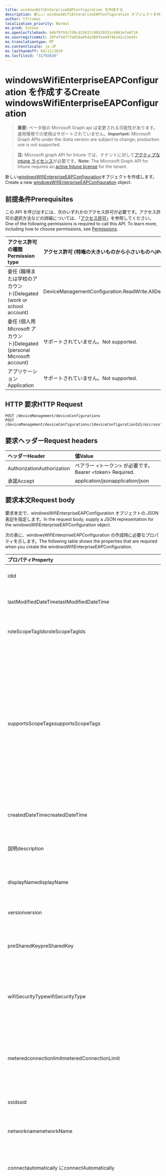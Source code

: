 ```yaml
---
title: windowsWifiEnterpriseEAPConfiguration を作成する
description: 新しい windowsWifiEnterpriseEAPConfiguration オブジェクトを作成します。
author: tfitzmac
localization_priority: Normal
ms.prod: Intune
ms.openlocfilehash: 64b79f93cfd9cd23617c99529331c6063efe6716
ms.sourcegitcommit: 20fef447f7e658a454a3887ea49746142c22e45c
ms.translationtype: MT
ms.contentlocale: ja-JP
ms.lasthandoff: 04/11/2019
ms.locfileid: "31792630"
---
```

# <a name="create-windowswifienterpriseeapconfiguration"></a><span data-ttu-id="d4b29-103">windowsWifiEnterpriseEAPConfiguration を作成する</span><span class="sxs-lookup"><span data-stu-id="d4b29-103">Create windowsWifiEnterpriseEAPConfiguration</span></span>

> <span data-ttu-id="d4b29-104">**重要:** ベータ版の Microsoft Graph api は変更される可能性があります。運用環境での使用はサポートされていません。</span><span class="sxs-lookup"><span data-stu-id="d4b29-104">**Important:** Microsoft Graph APIs under the /beta version are subject to change; production use is not supported.</span></span>

> <span data-ttu-id="d4b29-105">**注:** Microsoft graph API for Intune では、テナントに対して[アクティブな intune ライセンス](https://go.microsoft.com/fwlink/?linkid=839381)が必要です。</span><span class="sxs-lookup"><span data-stu-id="d4b29-105">**Note:** The Microsoft Graph API for Intune requires an [active Intune license](https://go.microsoft.com/fwlink/?linkid=839381) for the tenant.</span></span>

<span data-ttu-id="d4b29-106">新しい[windowsWifiEnterpriseEAPConfiguration](../resources/intune-deviceconfig-windowswifienterpriseeapconfiguration.md)オブジェクトを作成します。</span><span class="sxs-lookup"><span data-stu-id="d4b29-106">Create a new [windowsWifiEnterpriseEAPConfiguration](../resources/intune-deviceconfig-windowswifienterpriseeapconfiguration.md) object.</span></span>

## <a name="prerequisites"></a><span data-ttu-id="d4b29-107">前提条件</span><span class="sxs-lookup"><span data-stu-id="d4b29-107">Prerequisites</span></span>
<span data-ttu-id="d4b29-p101">この API を呼び出すには、次のいずれかのアクセス許可が必要です。アクセス許可の選択方法などの詳細については、「[アクセス許可](/graph/permissions-reference)」を参照してください。</span><span class="sxs-lookup"><span data-stu-id="d4b29-p101">One of the following permissions is required to call this API. To learn more, including how to choose permissions, see [Permissions](/graph/permissions-reference).</span></span>

|<span data-ttu-id="d4b29-110">アクセス許可の種類</span><span class="sxs-lookup"><span data-stu-id="d4b29-110">Permission type</span></span>|<span data-ttu-id="d4b29-111">アクセス許可 (特権の大きいものから小さいものへ)</span><span class="sxs-lookup"><span data-stu-id="d4b29-111">Permissions (from most to least privileged)</span></span>|
|:---|:---|
|<span data-ttu-id="d4b29-112">委任 (職場または学校のアカウント)</span><span class="sxs-lookup"><span data-stu-id="d4b29-112">Delegated (work or school account)</span></span>|<span data-ttu-id="d4b29-113">DeviceManagementConfiguration.ReadWrite.All</span><span class="sxs-lookup"><span data-stu-id="d4b29-113">DeviceManagementConfiguration.ReadWrite.All</span></span>|
|<span data-ttu-id="d4b29-114">委任 (個人用 Microsoft アカウント)</span><span class="sxs-lookup"><span data-stu-id="d4b29-114">Delegated (personal Microsoft account)</span></span>|<span data-ttu-id="d4b29-115">サポートされていません。</span><span class="sxs-lookup"><span data-stu-id="d4b29-115">Not supported.</span></span>|
|<span data-ttu-id="d4b29-116">アプリケーション</span><span class="sxs-lookup"><span data-stu-id="d4b29-116">Application</span></span>|<span data-ttu-id="d4b29-117">サポートされていません。</span><span class="sxs-lookup"><span data-stu-id="d4b29-117">Not supported.</span></span>|

## <a name="http-request"></a><span data-ttu-id="d4b29-118">HTTP 要求</span><span class="sxs-lookup"><span data-stu-id="d4b29-118">HTTP Request</span></span>
<!-- {
  "blockType": "ignored"
}
-->
``` http
POST /deviceManagement/deviceConfigurations
POST /deviceManagement/deviceConfigurations/{deviceConfigurationId}/microsoft.graph.windowsDomainJoinConfiguration/networkAccessConfigurations
```

## <a name="request-headers"></a><span data-ttu-id="d4b29-119">要求ヘッダー</span><span class="sxs-lookup"><span data-stu-id="d4b29-119">Request headers</span></span>
|<span data-ttu-id="d4b29-120">ヘッダー</span><span class="sxs-lookup"><span data-stu-id="d4b29-120">Header</span></span>|<span data-ttu-id="d4b29-121">値</span><span class="sxs-lookup"><span data-stu-id="d4b29-121">Value</span></span>|
|:---|:---|
|<span data-ttu-id="d4b29-122">Authorization</span><span class="sxs-lookup"><span data-stu-id="d4b29-122">Authorization</span></span>|<span data-ttu-id="d4b29-123">ベアラー &lt;トークン&gt; が必要です。</span><span class="sxs-lookup"><span data-stu-id="d4b29-123">Bearer &lt;token&gt; Required.</span></span>|
|<span data-ttu-id="d4b29-124">承諾</span><span class="sxs-lookup"><span data-stu-id="d4b29-124">Accept</span></span>|<span data-ttu-id="d4b29-125">application/json</span><span class="sxs-lookup"><span data-stu-id="d4b29-125">application/json</span></span>|

## <a name="request-body"></a><span data-ttu-id="d4b29-126">要求本文</span><span class="sxs-lookup"><span data-stu-id="d4b29-126">Request body</span></span>
<span data-ttu-id="d4b29-127">要求本文で、windowsWifiEnterpriseEAPConfiguration オブジェクトの JSON 表記を指定します。</span><span class="sxs-lookup"><span data-stu-id="d4b29-127">In the request body, supply a JSON representation for the windowsWifiEnterpriseEAPConfiguration object.</span></span>

<span data-ttu-id="d4b29-128">次の表に、windowsWifiEnterpriseEAPConfiguration の作成時に必要なプロパティを示します。</span><span class="sxs-lookup"><span data-stu-id="d4b29-128">The following table shows the properties that are required when you create the windowsWifiEnterpriseEAPConfiguration.</span></span>

|<span data-ttu-id="d4b29-129">プロパティ</span><span class="sxs-lookup"><span data-stu-id="d4b29-129">Property</span></span>|<span data-ttu-id="d4b29-130">型</span><span class="sxs-lookup"><span data-stu-id="d4b29-130">Type</span></span>|<span data-ttu-id="d4b29-131">説明</span><span class="sxs-lookup"><span data-stu-id="d4b29-131">Description</span></span>|
|:---|:---|:---|
|<span data-ttu-id="d4b29-132">id</span><span class="sxs-lookup"><span data-stu-id="d4b29-132">id</span></span>|<span data-ttu-id="d4b29-133">文字列型 (String)</span><span class="sxs-lookup"><span data-stu-id="d4b29-133">String</span></span>|<span data-ttu-id="d4b29-134">エンティティのキー。</span><span class="sxs-lookup"><span data-stu-id="d4b29-134">Key of the entity.</span></span> <span data-ttu-id="d4b29-135">[deviceConfiguration](../resources/intune-deviceconfig-deviceconfiguration.md) から継承します</span><span class="sxs-lookup"><span data-stu-id="d4b29-135">Inherited from [deviceConfiguration](../resources/intune-deviceconfig-deviceconfiguration.md)</span></span>|
|<span data-ttu-id="d4b29-136">lastModifiedDateTime</span><span class="sxs-lookup"><span data-stu-id="d4b29-136">lastModifiedDateTime</span></span>|<span data-ttu-id="d4b29-137">DateTimeOffset</span><span class="sxs-lookup"><span data-stu-id="d4b29-137">DateTimeOffset</span></span>|<span data-ttu-id="d4b29-138">オブジェクトの最終更新の DateTime。</span><span class="sxs-lookup"><span data-stu-id="d4b29-138">DateTime the object was last modified.</span></span> <span data-ttu-id="d4b29-139">[deviceConfiguration](../resources/intune-deviceconfig-deviceconfiguration.md) から継承します</span><span class="sxs-lookup"><span data-stu-id="d4b29-139">Inherited from [deviceConfiguration](../resources/intune-deviceconfig-deviceconfiguration.md)</span></span>|
|<span data-ttu-id="d4b29-140">roleScopeTagIds</span><span class="sxs-lookup"><span data-stu-id="d4b29-140">roleScopeTagIds</span></span>|<span data-ttu-id="d4b29-141">String コレクション</span><span class="sxs-lookup"><span data-stu-id="d4b29-141">String collection</span></span>|<span data-ttu-id="d4b29-142">このエンティティインスタンスの範囲タグのリスト。</span><span class="sxs-lookup"><span data-stu-id="d4b29-142">List of Scope Tags for this Entity instance.</span></span> <span data-ttu-id="d4b29-143">[deviceConfiguration](../resources/intune-deviceconfig-deviceconfiguration.md) から継承します</span><span class="sxs-lookup"><span data-stu-id="d4b29-143">Inherited from [deviceConfiguration](../resources/intune-deviceconfig-deviceconfiguration.md)</span></span>|
|<span data-ttu-id="d4b29-144">supportsScopeTags</span><span class="sxs-lookup"><span data-stu-id="d4b29-144">supportsScopeTags</span></span>|<span data-ttu-id="d4b29-145">Boolean</span><span class="sxs-lookup"><span data-stu-id="d4b29-145">Boolean</span></span>|<span data-ttu-id="d4b29-146">基になるデバイス構成がスコープタグの割り当てをサポートしているかどうかを示します。</span><span class="sxs-lookup"><span data-stu-id="d4b29-146">Indicates whether or not the underlying Device Configuration supports the assignment of scope tags.</span></span> <span data-ttu-id="d4b29-147">この値が false である場合、ScopeTags プロパティへの割り当ては許可されません。エンティティは、スコープを持つユーザーには表示されません。</span><span class="sxs-lookup"><span data-stu-id="d4b29-147">Assigning to the ScopeTags property is not allowed when this value is false and entities will not be visible to scoped users.</span></span> <span data-ttu-id="d4b29-148">これは Silverlight で作成された従来のポリシーに対して実行され、Azure ポータルでポリシーを削除して再作成することによって解決できます。</span><span class="sxs-lookup"><span data-stu-id="d4b29-148">This occurs for Legacy policies created in Silverlight and can be resolved by deleting and recreating the policy in the Azure Portal.</span></span> <span data-ttu-id="d4b29-149">このプロパティに値を設定するには、 SetExtrusionDirection メソッドを適用します。</span><span class="sxs-lookup"><span data-stu-id="d4b29-149">This property is read-only.</span></span> <span data-ttu-id="d4b29-150">[deviceConfiguration](../resources/intune-deviceconfig-deviceconfiguration.md) から継承します</span><span class="sxs-lookup"><span data-stu-id="d4b29-150">Inherited from [deviceConfiguration](../resources/intune-deviceconfig-deviceconfiguration.md)</span></span>|
|<span data-ttu-id="d4b29-151">createdDateTime</span><span class="sxs-lookup"><span data-stu-id="d4b29-151">createdDateTime</span></span>|<span data-ttu-id="d4b29-152">DateTimeOffset</span><span class="sxs-lookup"><span data-stu-id="d4b29-152">DateTimeOffset</span></span>|<span data-ttu-id="d4b29-153">オブジェクトが作成された DateTime。</span><span class="sxs-lookup"><span data-stu-id="d4b29-153">DateTime the object was created.</span></span> <span data-ttu-id="d4b29-154">[deviceConfiguration](../resources/intune-deviceconfig-deviceconfiguration.md) から継承します</span><span class="sxs-lookup"><span data-stu-id="d4b29-154">Inherited from [deviceConfiguration](../resources/intune-deviceconfig-deviceconfiguration.md)</span></span>|
|<span data-ttu-id="d4b29-155">説明</span><span class="sxs-lookup"><span data-stu-id="d4b29-155">description</span></span>|<span data-ttu-id="d4b29-156">String</span><span class="sxs-lookup"><span data-stu-id="d4b29-156">String</span></span>|<span data-ttu-id="d4b29-157">管理者が指定した、デバイス構成についての説明。</span><span class="sxs-lookup"><span data-stu-id="d4b29-157">Admin provided description of the Device Configuration.</span></span> <span data-ttu-id="d4b29-158">[deviceConfiguration](../resources/intune-deviceconfig-deviceconfiguration.md) から継承します</span><span class="sxs-lookup"><span data-stu-id="d4b29-158">Inherited from [deviceConfiguration](../resources/intune-deviceconfig-deviceconfiguration.md)</span></span>|
|<span data-ttu-id="d4b29-159">displayName</span><span class="sxs-lookup"><span data-stu-id="d4b29-159">displayName</span></span>|<span data-ttu-id="d4b29-160">String</span><span class="sxs-lookup"><span data-stu-id="d4b29-160">String</span></span>|<span data-ttu-id="d4b29-161">管理者が指定した、デバイス構成の名前。</span><span class="sxs-lookup"><span data-stu-id="d4b29-161">Admin provided name of the device configuration.</span></span> <span data-ttu-id="d4b29-162">[deviceConfiguration](../resources/intune-deviceconfig-deviceconfiguration.md) から継承します</span><span class="sxs-lookup"><span data-stu-id="d4b29-162">Inherited from [deviceConfiguration](../resources/intune-deviceconfig-deviceconfiguration.md)</span></span>|
|<span data-ttu-id="d4b29-163">version</span><span class="sxs-lookup"><span data-stu-id="d4b29-163">version</span></span>|<span data-ttu-id="d4b29-164">Int32</span><span class="sxs-lookup"><span data-stu-id="d4b29-164">Int32</span></span>|<span data-ttu-id="d4b29-165">デバイス構成のバージョン。</span><span class="sxs-lookup"><span data-stu-id="d4b29-165">Version of the device configuration.</span></span> <span data-ttu-id="d4b29-166">[deviceConfiguration](../resources/intune-deviceconfig-deviceconfiguration.md) から継承します</span><span class="sxs-lookup"><span data-stu-id="d4b29-166">Inherited from [deviceConfiguration](../resources/intune-deviceconfig-deviceconfiguration.md)</span></span>|
|<span data-ttu-id="d4b29-167">preSharedKey</span><span class="sxs-lookup"><span data-stu-id="d4b29-167">preSharedKey</span></span>|<span data-ttu-id="d4b29-168">文字列</span><span class="sxs-lookup"><span data-stu-id="d4b29-168">String</span></span>|<span data-ttu-id="d4b29-169">これは、WPA 個人用 wi-fi ネットワークの事前共有キーです。</span><span class="sxs-lookup"><span data-stu-id="d4b29-169">This is the pre-shared key for WPA Personal Wi-Fi network.</span></span> <span data-ttu-id="d4b29-170">[windowsWifiConfiguration](../resources/intune-deviceconfig-windowswificonfiguration.md)から継承します。</span><span class="sxs-lookup"><span data-stu-id="d4b29-170">Inherited from [windowsWifiConfiguration](../resources/intune-deviceconfig-windowswificonfiguration.md)</span></span>|
|<span data-ttu-id="d4b29-171">wifiSecurityType</span><span class="sxs-lookup"><span data-stu-id="d4b29-171">wifiSecurityType</span></span>|[<span data-ttu-id="d4b29-172">wiFiSecurityType</span><span class="sxs-lookup"><span data-stu-id="d4b29-172">wiFiSecurityType</span></span>](../resources/intune-deviceconfig-wifisecuritytype.md)|<span data-ttu-id="d4b29-173">Wifi セキュリティの種類を指定します。</span><span class="sxs-lookup"><span data-stu-id="d4b29-173">Specify the Wifi Security Type.</span></span> <span data-ttu-id="d4b29-174">[windowsWifiConfiguration](../resources/intune-deviceconfig-windowswificonfiguration.md)から継承されます。</span><span class="sxs-lookup"><span data-stu-id="d4b29-174">Inherited from [windowsWifiConfiguration](../resources/intune-deviceconfig-windowswificonfiguration.md).</span></span> <span data-ttu-id="d4b29-175">可能な値は `open`、`wpaPersonal`、`wpaEnterprise`、`wep`、`wpa2Personal`、`wpa2Enterprise` です。</span><span class="sxs-lookup"><span data-stu-id="d4b29-175">Possible values are: `open`, `wpaPersonal`, `wpaEnterprise`, `wep`, `wpa2Personal`, `wpa2Enterprise`.</span></span>|
|<span data-ttu-id="d4b29-176">meteredconnectionlimit</span><span class="sxs-lookup"><span data-stu-id="d4b29-176">meteredConnectionLimit</span></span>|[<span data-ttu-id="d4b29-177">meteredConnectionLimitType</span><span class="sxs-lookup"><span data-stu-id="d4b29-177">meteredConnectionLimitType</span></span>](../resources/intune-deviceconfig-meteredconnectionlimittype.md)|<span data-ttu-id="d4b29-178">wifi 接続の従量制課金接続制限の種類を指定します。</span><span class="sxs-lookup"><span data-stu-id="d4b29-178">Specify the metered connection limit type for the wifi connection.</span></span> <span data-ttu-id="d4b29-179">[windowsWifiConfiguration](../resources/intune-deviceconfig-windowswificonfiguration.md)から継承されます。</span><span class="sxs-lookup"><span data-stu-id="d4b29-179">Inherited from [windowsWifiConfiguration](../resources/intune-deviceconfig-windowswificonfiguration.md).</span></span> <span data-ttu-id="d4b29-180">使用可能な値は、`unrestricted`、`fixed`、`variable` です。</span><span class="sxs-lookup"><span data-stu-id="d4b29-180">Possible values are: `unrestricted`, `fixed`, `variable`.</span></span>|
|<span data-ttu-id="d4b29-181">ssid</span><span class="sxs-lookup"><span data-stu-id="d4b29-181">ssid</span></span>|<span data-ttu-id="d4b29-182">文字列</span><span class="sxs-lookup"><span data-stu-id="d4b29-182">String</span></span>|<span data-ttu-id="d4b29-183">wifi 接続の SSID を指定します。</span><span class="sxs-lookup"><span data-stu-id="d4b29-183">Specify the SSID of the wifi connection.</span></span> <span data-ttu-id="d4b29-184">[windowsWifiConfiguration](../resources/intune-deviceconfig-windowswificonfiguration.md)から継承します。</span><span class="sxs-lookup"><span data-stu-id="d4b29-184">Inherited from [windowsWifiConfiguration](../resources/intune-deviceconfig-windowswificonfiguration.md)</span></span>|
|<span data-ttu-id="d4b29-185">networkname</span><span class="sxs-lookup"><span data-stu-id="d4b29-185">networkName</span></span>|<span data-ttu-id="d4b29-186">文字列</span><span class="sxs-lookup"><span data-stu-id="d4b29-186">String</span></span>|<span data-ttu-id="d4b29-187">ネットワーク構成名を指定します。</span><span class="sxs-lookup"><span data-stu-id="d4b29-187">Specify the network configuration name.</span></span> <span data-ttu-id="d4b29-188">[windowsWifiConfiguration](../resources/intune-deviceconfig-windowswificonfiguration.md)から継承します。</span><span class="sxs-lookup"><span data-stu-id="d4b29-188">Inherited from [windowsWifiConfiguration](../resources/intune-deviceconfig-windowswificonfiguration.md)</span></span>|
|<span data-ttu-id="d4b29-189">connectautomatically に</span><span class="sxs-lookup"><span data-stu-id="d4b29-189">connectAutomatically</span></span>|<span data-ttu-id="d4b29-190">Boolean</span><span class="sxs-lookup"><span data-stu-id="d4b29-190">Boolean</span></span>|<span data-ttu-id="d4b29-191">範囲内で wifi 接続を自動的に接続するかどうかを指定します。</span><span class="sxs-lookup"><span data-stu-id="d4b29-191">Specify whether the wifi connection should connect automatically when in range.</span></span> <span data-ttu-id="d4b29-192">[windowsWifiConfiguration](../resources/intune-deviceconfig-windowswificonfiguration.md)から継承します。</span><span class="sxs-lookup"><span data-stu-id="d4b29-192">Inherited from [windowsWifiConfiguration](../resources/intune-deviceconfig-windowswificonfiguration.md)</span></span>|
|<span data-ttu-id="d4b29-193">connecttopreferrednetwork</span><span class="sxs-lookup"><span data-stu-id="d4b29-193">connectToPreferredNetwork</span></span>|<span data-ttu-id="d4b29-194">Boolean</span><span class="sxs-lookup"><span data-stu-id="d4b29-194">Boolean</span></span>|<span data-ttu-id="d4b29-195">この接続に既に接続されている場合に、wifi 接続がより優先度の高いネットワークに接続するかどうかを指定します。</span><span class="sxs-lookup"><span data-stu-id="d4b29-195">Specify whether the wifi connection should connect to more preferred networks when already connected to this one.</span></span>  <span data-ttu-id="d4b29-196">connectautomatically 自動的に true になる必要があります。</span><span class="sxs-lookup"><span data-stu-id="d4b29-196">Requires ConnectAutomatically to be true.</span></span> <span data-ttu-id="d4b29-197">[windowsWifiConfiguration](../resources/intune-deviceconfig-windowswificonfiguration.md)から継承します。</span><span class="sxs-lookup"><span data-stu-id="d4b29-197">Inherited from [windowsWifiConfiguration](../resources/intune-deviceconfig-windowswificonfiguration.md)</span></span>|
|<span data-ttu-id="d4b29-198">connectWhenNetworkNameIsHidden</span><span class="sxs-lookup"><span data-stu-id="d4b29-198">connectWhenNetworkNameIsHidden</span></span>|<span data-ttu-id="d4b29-199">Boolean</span><span class="sxs-lookup"><span data-stu-id="d4b29-199">Boolean</span></span>|<span data-ttu-id="d4b29-200">SSID がブロードキャストされていない場合でも、wifi 接続が自動的に接続するかどうかを指定します。</span><span class="sxs-lookup"><span data-stu-id="d4b29-200">Specify whether the wifi connection should connect automatically even when the SSID is not broadcasting.</span></span> <span data-ttu-id="d4b29-201">[windowsWifiConfiguration](../resources/intune-deviceconfig-windowswificonfiguration.md)から継承します。</span><span class="sxs-lookup"><span data-stu-id="d4b29-201">Inherited from [windowsWifiConfiguration](../resources/intune-deviceconfig-windowswificonfiguration.md)</span></span>|
|<span data-ttu-id="d4b29-202">proxysetting</span><span class="sxs-lookup"><span data-stu-id="d4b29-202">proxySetting</span></span>|[<span data-ttu-id="d4b29-203">wiFiProxySetting</span><span class="sxs-lookup"><span data-stu-id="d4b29-203">wiFiProxySetting</span></span>](../resources/intune-deviceconfig-wifiproxysetting.md)|<span data-ttu-id="d4b29-204">[windowsWifiConfiguration](../resources/intune-deviceconfig-windowswificonfiguration.md)から継承した wi-fi 構成のプロキシ設定を指定します。</span><span class="sxs-lookup"><span data-stu-id="d4b29-204">Specify the proxy setting for Wi-Fi configuration Inherited from [windowsWifiConfiguration](../resources/intune-deviceconfig-windowswificonfiguration.md).</span></span> <span data-ttu-id="d4b29-205">使用可能な値は、`none`、`manual`、`automatic` です。</span><span class="sxs-lookup"><span data-stu-id="d4b29-205">Possible values are: `none`, `manual`, `automatic`.</span></span>|
|<span data-ttu-id="d4b29-206">proxymanualaddress</span><span class="sxs-lookup"><span data-stu-id="d4b29-206">proxyManualAddress</span></span>|<span data-ttu-id="d4b29-207">文字列</span><span class="sxs-lookup"><span data-stu-id="d4b29-207">String</span></span>|<span data-ttu-id="d4b29-208">プロキシサーバーの IP アドレスを指定します。</span><span class="sxs-lookup"><span data-stu-id="d4b29-208">Specify the IP address for the proxy server.</span></span> <span data-ttu-id="d4b29-209">[windowsWifiConfiguration](../resources/intune-deviceconfig-windowswificonfiguration.md)から継承します。</span><span class="sxs-lookup"><span data-stu-id="d4b29-209">Inherited from [windowsWifiConfiguration](../resources/intune-deviceconfig-windowswificonfiguration.md)</span></span>|
|<span data-ttu-id="d4b29-210">proxymanualport</span><span class="sxs-lookup"><span data-stu-id="d4b29-210">proxyManualPort</span></span>|<span data-ttu-id="d4b29-211">Int32</span><span class="sxs-lookup"><span data-stu-id="d4b29-211">Int32</span></span>|<span data-ttu-id="d4b29-212">プロキシサーバーのポートを指定します。</span><span class="sxs-lookup"><span data-stu-id="d4b29-212">Specify the port for the proxy server.</span></span> <span data-ttu-id="d4b29-213">[windowsWifiConfiguration](../resources/intune-deviceconfig-windowswificonfiguration.md)から継承します。</span><span class="sxs-lookup"><span data-stu-id="d4b29-213">Inherited from [windowsWifiConfiguration](../resources/intune-deviceconfig-windowswificonfiguration.md)</span></span>|
|<span data-ttu-id="d4b29-214">proxyAutomaticConfigurationUrl</span><span class="sxs-lookup"><span data-stu-id="d4b29-214">proxyAutomaticConfigurationUrl</span></span>|<span data-ttu-id="d4b29-215">文字列</span><span class="sxs-lookup"><span data-stu-id="d4b29-215">String</span></span>|<span data-ttu-id="d4b29-216">プロキシサーバー構成スクリプトの URL を指定します。</span><span class="sxs-lookup"><span data-stu-id="d4b29-216">Specify the URL for the proxy server configuration script.</span></span> <span data-ttu-id="d4b29-217">[windowsWifiConfiguration](../resources/intune-deviceconfig-windowswificonfiguration.md)から継承します。</span><span class="sxs-lookup"><span data-stu-id="d4b29-217">Inherited from [windowsWifiConfiguration](../resources/intune-deviceconfig-windowswificonfiguration.md)</span></span>|
|<span data-ttu-id="d4b29-218">forcefipscompliance</span><span class="sxs-lookup"><span data-stu-id="d4b29-218">forceFIPSCompliance</span></span>|<span data-ttu-id="d4b29-219">Boolean</span><span class="sxs-lookup"><span data-stu-id="d4b29-219">Boolean</span></span>|<span data-ttu-id="d4b29-220">FIPS 準拠を強制するかどうかを指定します。</span><span class="sxs-lookup"><span data-stu-id="d4b29-220">Specify whether to force FIPS compliance.</span></span> <span data-ttu-id="d4b29-221">[windowsWifiConfiguration](../resources/intune-deviceconfig-windowswificonfiguration.md)から継承します。</span><span class="sxs-lookup"><span data-stu-id="d4b29-221">Inherited from [windowsWifiConfiguration](../resources/intune-deviceconfig-windowswificonfiguration.md)</span></span>|
|<span data-ttu-id="d4b29-222">networkSingleSignOn</span><span class="sxs-lookup"><span data-stu-id="d4b29-222">networkSingleSignOn</span></span>|[<span data-ttu-id="d4b29-223">networkSingleSignOnType</span><span class="sxs-lookup"><span data-stu-id="d4b29-223">networkSingleSignOnType</span></span>](../resources/intune-deviceconfig-networksinglesignontype.md)|<span data-ttu-id="d4b29-224">ネットワークのシングルサインオンの種類を指定します。</span><span class="sxs-lookup"><span data-stu-id="d4b29-224">Specify the network single sign on type.</span></span> <span data-ttu-id="d4b29-225">使用可能な値は、`disabled`、`prelogon`、`postlogon` です。</span><span class="sxs-lookup"><span data-stu-id="d4b29-225">Possible values are: `disabled`, `prelogon`, `postlogon`.</span></span>|
|<span data-ttu-id="d4b29-226">maximumAuthenticationTimeoutInSeconds</span><span class="sxs-lookup"><span data-stu-id="d4b29-226">maximumAuthenticationTimeoutInSeconds</span></span>|<span data-ttu-id="d4b29-227">Int32</span><span class="sxs-lookup"><span data-stu-id="d4b29-227">Int32</span></span>|<span data-ttu-id="d4b29-228">[最大認証タイムアウト (秒)] を指定します。</span><span class="sxs-lookup"><span data-stu-id="d4b29-228">Specify maximum authentication timeout (in seconds).</span></span>  <span data-ttu-id="d4b29-229">有効な範囲: 1-120</span><span class="sxs-lookup"><span data-stu-id="d4b29-229">Valid range: 1-120</span></span>|
|<span data-ttu-id="d4b29-230">promptforadditionalauthenticationcredentials</span><span class="sxs-lookup"><span data-stu-id="d4b29-230">promptForAdditionalAuthenticationCredentials</span></span>|<span data-ttu-id="d4b29-231">Boolean</span><span class="sxs-lookup"><span data-stu-id="d4b29-231">Boolean</span></span>|<span data-ttu-id="d4b29-232">wifi 接続で追加の認証資格情報を求めるメッセージを表示するかどうかを指定します。</span><span class="sxs-lookup"><span data-stu-id="d4b29-232">Specify whether the wifi connection should prompt for additional authentication credentials.</span></span>|
|<span data-ttu-id="d4b29-233">enablePairwiseMasterKeyCaching</span><span class="sxs-lookup"><span data-stu-id="d4b29-233">enablePairwiseMasterKeyCaching</span></span>|<span data-ttu-id="d4b29-234">Boolean</span><span class="sxs-lookup"><span data-stu-id="d4b29-234">Boolean</span></span>|<span data-ttu-id="d4b29-235">wifi 接続で、ペアワイズマスターキーのキャッシュを有効にするかどうかを指定します。</span><span class="sxs-lookup"><span data-stu-id="d4b29-235">Specify whether the wifi connection should enable pairwise master key caching.</span></span>|
|<span data-ttu-id="d4b29-236">maximumPairwiseMasterKeyCacheTimeInMinutes</span><span class="sxs-lookup"><span data-stu-id="d4b29-236">maximumPairwiseMasterKeyCacheTimeInMinutes</span></span>|<span data-ttu-id="d4b29-237">Int32</span><span class="sxs-lookup"><span data-stu-id="d4b29-237">Int32</span></span>|<span data-ttu-id="d4b29-238">最大ペアワイズマスターキーキャッシュ時間を指定します (分単位)。</span><span class="sxs-lookup"><span data-stu-id="d4b29-238">Specify maximum pairwise master key cache time (in minutes).</span></span>  <span data-ttu-id="d4b29-239">有効な範囲: 5-1440</span><span class="sxs-lookup"><span data-stu-id="d4b29-239">Valid range: 5-1440</span></span>|
|<span data-ttu-id="d4b29-240">maximumNumberOfPairwiseMasterKeysInCache</span><span class="sxs-lookup"><span data-stu-id="d4b29-240">maximumNumberOfPairwiseMasterKeysInCache</span></span>|<span data-ttu-id="d4b29-241">Int32</span><span class="sxs-lookup"><span data-stu-id="d4b29-241">Int32</span></span>|<span data-ttu-id="d4b29-242">キャッシュ内のペアワイズマスターキーの最大数を指定します。</span><span class="sxs-lookup"><span data-stu-id="d4b29-242">Specify maximum number of pairwise master keys in cache.</span></span>  <span data-ttu-id="d4b29-243">有効な範囲: 1-255</span><span class="sxs-lookup"><span data-stu-id="d4b29-243">Valid range: 1-255</span></span>|
|<span data-ttu-id="d4b29-244">enablepreauthentication 認証</span><span class="sxs-lookup"><span data-stu-id="d4b29-244">enablePreAuthentication</span></span>|<span data-ttu-id="d4b29-245">Boolean</span><span class="sxs-lookup"><span data-stu-id="d4b29-245">Boolean</span></span>|<span data-ttu-id="d4b29-246">事前認証を有効にするかどうかを指定します。</span><span class="sxs-lookup"><span data-stu-id="d4b29-246">Specify whether pre-authentication should be enabled.</span></span>|
|<span data-ttu-id="d4b29-247">maximumpreauthenticationattempts</span><span class="sxs-lookup"><span data-stu-id="d4b29-247">maximumPreAuthenticationAttempts</span></span>|<span data-ttu-id="d4b29-248">Int32</span><span class="sxs-lookup"><span data-stu-id="d4b29-248">Int32</span></span>|<span data-ttu-id="d4b29-249">事前認証の最大試行回数を指定します。</span><span class="sxs-lookup"><span data-stu-id="d4b29-249">Specify maximum pre-authentication attempts.</span></span>  <span data-ttu-id="d4b29-250">有効な範囲: 1-16</span><span class="sxs-lookup"><span data-stu-id="d4b29-250">Valid range: 1-16</span></span>|
|<span data-ttu-id="d4b29-251">eaptype</span><span class="sxs-lookup"><span data-stu-id="d4b29-251">eapType</span></span>|[<span data-ttu-id="d4b29-252">eaptype</span><span class="sxs-lookup"><span data-stu-id="d4b29-252">eapType</span></span>](../resources/intune-deviceconfig-eaptype.md)|<span data-ttu-id="d4b29-253">拡張認証プロトコル (EAP)。</span><span class="sxs-lookup"><span data-stu-id="d4b29-253">Extensible Authentication Protocol (EAP).</span></span> <span data-ttu-id="d4b29-254">wi-fi エンドポイント (ルーター) に設定されている EAP プロトコルの種類を示します。</span><span class="sxs-lookup"><span data-stu-id="d4b29-254">Indicates the type of EAP protocol set on the the Wi-Fi endpoint (router).</span></span> <span data-ttu-id="d4b29-255">可能な値は `eapTls`、`leap`、`eapSim`、`eapTtls`、`peap`、`eapFast` です。</span><span class="sxs-lookup"><span data-stu-id="d4b29-255">Possible values are: `eapTls`, `leap`, `eapSim`, `eapTtls`, `peap`, `eapFast`.</span></span>|
|<span data-ttu-id="d4b29-256">trustedserverの形式</span><span class="sxs-lookup"><span data-stu-id="d4b29-256">trustedServerCertificateNames</span></span>|<span data-ttu-id="d4b29-257">String コレクション</span><span class="sxs-lookup"><span data-stu-id="d4b29-257">String collection</span></span>|<span data-ttu-id="d4b29-258">信頼されたサーバー証明書の名前を指定します。</span><span class="sxs-lookup"><span data-stu-id="d4b29-258">Specify trusted server certificate names.</span></span>|
|<span data-ttu-id="d4b29-259">authenticationMethod</span><span class="sxs-lookup"><span data-stu-id="d4b29-259">authenticationMethod</span></span>|[<span data-ttu-id="d4b29-260">wiFiAuthenticationMethod</span><span class="sxs-lookup"><span data-stu-id="d4b29-260">wiFiAuthenticationMethod</span></span>](../resources/intune-deviceconfig-wifiauthenticationmethod.md)|<span data-ttu-id="d4b29-261">認証方法を指定します。</span><span class="sxs-lookup"><span data-stu-id="d4b29-261">Specify the authentication method.</span></span> <span data-ttu-id="d4b29-262">可能な値は、`certificate`、`usernameAndPassword` です。</span><span class="sxs-lookup"><span data-stu-id="d4b29-262">Possible values are: `certificate`, `usernameAndPassword`.</span></span>|
|<span data-ttu-id="d4b29-263">innerAuthenticationProtocolForEAPTTLS</span><span class="sxs-lookup"><span data-stu-id="d4b29-263">innerAuthenticationProtocolForEAPTTLS</span></span>|[<span data-ttu-id="d4b29-264">none apauthenticationmethod_ apttlstype</span><span class="sxs-lookup"><span data-stu-id="d4b29-264">nonEapAuthenticationMethodForEapTtlsType</span></span>](../resources/intune-deviceconfig-noneapauthenticationmethodforeapttlstype.md)|<span data-ttu-id="d4b29-265">EAP TTLS の内部認証プロトコルを指定します。</span><span class="sxs-lookup"><span data-stu-id="d4b29-265">Specify inner authentication protocol for EAP TTLS.</span></span> <span data-ttu-id="d4b29-266">可能な値は、`unencryptedPassword`、`challengeHandshakeAuthenticationProtocol`、`microsoftChap`、`microsoftChapVersionTwo` です。</span><span class="sxs-lookup"><span data-stu-id="d4b29-266">Possible values are: `unencryptedPassword`, `challengeHandshakeAuthenticationProtocol`, `microsoftChap`, `microsoftChapVersionTwo`.</span></span>|
|<span data-ttu-id="d4b29-267">outerIdentityPrivacyTemporaryValue</span><span class="sxs-lookup"><span data-stu-id="d4b29-267">outerIdentityPrivacyTemporaryValue</span></span>|<span data-ttu-id="d4b29-268">文字列</span><span class="sxs-lookup"><span data-stu-id="d4b29-268">String</span></span>|<span data-ttu-id="d4b29-269">EAP TTLS または PEAP を使用している場合は、プライバシー保護のために、ユーザー名を置換する文字列を指定します。</span><span class="sxs-lookup"><span data-stu-id="d4b29-269">Specify the string to replace usernames for privacy when using EAP TTLS or PEAP.</span></span>|



## <a name="response"></a><span data-ttu-id="d4b29-270">応答</span><span class="sxs-lookup"><span data-stu-id="d4b29-270">Response</span></span>
<span data-ttu-id="d4b29-271">成功した場合、このメソッド`201 Created`は応答コードと、応答本文で[windowsWifiEnterpriseEAPConfiguration](../resources/intune-deviceconfig-windowswifienterpriseeapconfiguration.md)オブジェクトを返します。</span><span class="sxs-lookup"><span data-stu-id="d4b29-271">If successful, this method returns a `201 Created` response code and a [windowsWifiEnterpriseEAPConfiguration](../resources/intune-deviceconfig-windowswifienterpriseeapconfiguration.md) object in the response body.</span></span>

## <a name="example"></a><span data-ttu-id="d4b29-272">例</span><span class="sxs-lookup"><span data-stu-id="d4b29-272">Example</span></span>

### <a name="request"></a><span data-ttu-id="d4b29-273">要求</span><span class="sxs-lookup"><span data-stu-id="d4b29-273">Request</span></span>
<span data-ttu-id="d4b29-274">以下は、要求の例です。</span><span class="sxs-lookup"><span data-stu-id="d4b29-274">Here is an example of the request.</span></span>
``` http
POST https://graph.microsoft.com/beta/deviceManagement/deviceConfigurations
Content-type: application/json
Content-length: 1504

{
  "@odata.type": "#microsoft.graph.windowsWifiEnterpriseEAPConfiguration",
  "roleScopeTagIds": [
    "Role Scope Tag Ids value"
  ],
  "supportsScopeTags": true,
  "description": "Description value",
  "displayName": "Display Name value",
  "version": 7,
  "preSharedKey": "Pre Shared Key value",
  "wifiSecurityType": "wpaPersonal",
  "meteredConnectionLimit": "fixed",
  "ssid": "Ssid value",
  "networkName": "Network Name value",
  "connectAutomatically": true,
  "connectToPreferredNetwork": true,
  "connectWhenNetworkNameIsHidden": true,
  "proxySetting": "manual",
  "proxyManualAddress": "Proxy Manual Address value",
  "proxyManualPort": 15,
  "proxyAutomaticConfigurationUrl": "https://example.com/proxyAutomaticConfigurationUrl/",
  "forceFIPSCompliance": true,
  "networkSingleSignOn": "prelogon",
  "maximumAuthenticationTimeoutInSeconds": 5,
  "promptForAdditionalAuthenticationCredentials": true,
  "enablePairwiseMasterKeyCaching": true,
  "maximumPairwiseMasterKeyCacheTimeInMinutes": 10,
  "maximumNumberOfPairwiseMasterKeysInCache": 8,
  "enablePreAuthentication": true,
  "maximumPreAuthenticationAttempts": 0,
  "eapType": "leap",
  "trustedServerCertificateNames": [
    "Trusted Server Certificate Names value"
  ],
  "authenticationMethod": "usernameAndPassword",
  "innerAuthenticationProtocolForEAPTTLS": "challengeHandshakeAuthenticationProtocol",
  "outerIdentityPrivacyTemporaryValue": "Outer Identity Privacy Temporary Value value"
}
```

### <a name="response"></a><span data-ttu-id="d4b29-275">応答</span><span class="sxs-lookup"><span data-stu-id="d4b29-275">Response</span></span>
<span data-ttu-id="d4b29-p131">以下は、応答の例です。注:簡潔にするために、ここに示す応答オブジェクトは切り詰められている場合があります。すべてのプロパティは実際の呼び出しから返されます。</span><span class="sxs-lookup"><span data-stu-id="d4b29-p131">Here is an example of the response. Note: The response object shown here may be truncated for brevity. All of the properties will be returned from an actual call.</span></span>
``` http
HTTP/1.1 201 Created
Content-Type: application/json
Content-Length: 1676

{
  "@odata.type": "#microsoft.graph.windowsWifiEnterpriseEAPConfiguration",
  "id": "7e7183ac-83ac-7e71-ac83-717eac83717e",
  "lastModifiedDateTime": "2017-01-01T00:00:35.1329464-08:00",
  "roleScopeTagIds": [
    "Role Scope Tag Ids value"
  ],
  "supportsScopeTags": true,
  "createdDateTime": "2017-01-01T00:02:43.5775965-08:00",
  "description": "Description value",
  "displayName": "Display Name value",
  "version": 7,
  "preSharedKey": "Pre Shared Key value",
  "wifiSecurityType": "wpaPersonal",
  "meteredConnectionLimit": "fixed",
  "ssid": "Ssid value",
  "networkName": "Network Name value",
  "connectAutomatically": true,
  "connectToPreferredNetwork": true,
  "connectWhenNetworkNameIsHidden": true,
  "proxySetting": "manual",
  "proxyManualAddress": "Proxy Manual Address value",
  "proxyManualPort": 15,
  "proxyAutomaticConfigurationUrl": "https://example.com/proxyAutomaticConfigurationUrl/",
  "forceFIPSCompliance": true,
  "networkSingleSignOn": "prelogon",
  "maximumAuthenticationTimeoutInSeconds": 5,
  "promptForAdditionalAuthenticationCredentials": true,
  "enablePairwiseMasterKeyCaching": true,
  "maximumPairwiseMasterKeyCacheTimeInMinutes": 10,
  "maximumNumberOfPairwiseMasterKeysInCache": 8,
  "enablePreAuthentication": true,
  "maximumPreAuthenticationAttempts": 0,
  "eapType": "leap",
  "trustedServerCertificateNames": [
    "Trusted Server Certificate Names value"
  ],
  "authenticationMethod": "usernameAndPassword",
  "innerAuthenticationProtocolForEAPTTLS": "challengeHandshakeAuthenticationProtocol",
  "outerIdentityPrivacyTemporaryValue": "Outer Identity Privacy Temporary Value value"
}
```





